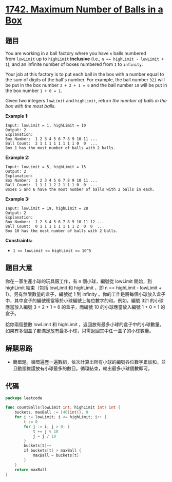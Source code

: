 # [1742. Maximum Number of Balls in a Box](https://leetcode.com/problems/maximum-number-of-balls-in-a-box/)


## 題目

You are working in a ball factory where you have `n` balls numbered from `lowLimit` up to `highLimit` **inclusive** (i.e., `n == highLimit - lowLimit + 1`), and an infinite number of boxes numbered from `1` to `infinity`.

Your job at this factory is to put each ball in the box with a number equal to the sum of digits of the ball's number. For example, the ball number `321` will be put in the box number `3 + 2 + 1 = 6` and the ball number `10` will be put in the box number `1 + 0 = 1`.

Given two integers `lowLimit` and `highLimit`, return *the number of balls in the box with the most balls.*

**Example 1:**

```
Input: lowLimit = 1, highLimit = 10
Output: 2
Explanation:
Box Number:  1 2 3 4 5 6 7 8 9 10 11 ...
Ball Count:  2 1 1 1 1 1 1 1 1 0  0  ...
Box 1 has the most number of balls with 2 balls.
```

**Example 2:**

```
Input: lowLimit = 5, highLimit = 15
Output: 2
Explanation:
Box Number:  1 2 3 4 5 6 7 8 9 10 11 ...
Ball Count:  1 1 1 1 2 2 1 1 1 0  0  ...
Boxes 5 and 6 have the most number of balls with 2 balls in each.

```

**Example 3:**

```
Input: lowLimit = 19, highLimit = 28
Output: 2
Explanation:
Box Number:  1 2 3 4 5 6 7 8 9 10 11 12 ...
Ball Count:  0 1 1 1 1 1 1 1 1 2  0  0  ...
Box 10 has the most number of balls with 2 balls.

```

**Constraints:**

- `1 <= lowLimit <= highLimit <= 10^5`

## 題目大意

你在一家生產小球的玩具廠工作，有 n 個小球，編號從 lowLimit 開始，到 highLimit 結束（包括 lowLimit 和 highLimit ，即 n == highLimit - lowLimit + 1）。另有無限數量的盒子，編號從 1 到 infinity 。你的工作是將每個小球放入盒子中，其中盒子的編號應當等於小球編號上每位數字的和。例如，編號 321 的小球應當放入編號 3 + 2 + 1 = 6 的盒子，而編號 10 的小球應當放入編號 1 + 0 = 1 的盒子。

給你兩個整數 lowLimit 和 highLimit ，返回放有最多小球的盒子中的小球數量。如果有多個盒子都滿足放有最多小球，只需返回其中任一盒子的小球數量。

## 解題思路

- 簡單題。循環遍歷一遍數組，依次計算出所有小球的編號各位數字累加和，並且動態維護放有小球最多的數目。循環結束，輸出最多小球個數即可。

## 代碼

```go
package leetcode

func countBalls(lowLimit int, highLimit int) int {
	buckets, maxBall := [46]int{}, 0
	for i := lowLimit; i <= highLimit; i++ {
		t := 0
		for j := i; j > 0; {
			t += j % 10
			j = j / 10
		}
		buckets[t]++
		if buckets[t] > maxBall {
			maxBall = buckets[t]
		}
	}
	return maxBall
}
```